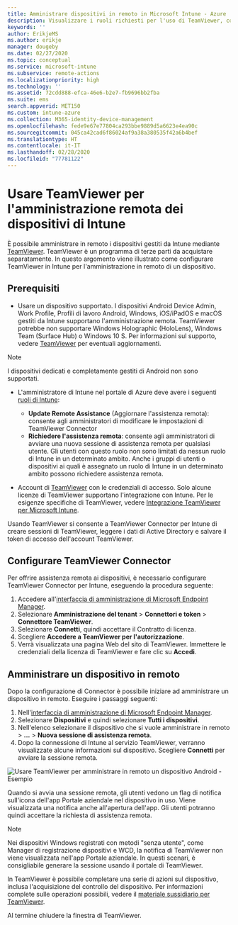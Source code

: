 ```yaml
---
title: Amministrare dispositivi in remoto in Microsoft Intune - Azure | Microsoft Docs
description: Visualizzare i ruoli richiesti per l'uso di TeamViewer, come installare TeamViewer Connector e le procedure dettagliate per l'amministrazione remota dei dispositivi usando Microsoft Intune nel portale di Azure
keywords: ''
author: ErikjeMS
ms.author: erikje
manager: dougeby
ms.date: 02/27/2020
ms.topic: conceptual
ms.service: microsoft-intune
ms.subservice: remote-actions
ms.localizationpriority: high
ms.technology: ''
ms.assetid: 72cdd888-efca-46e6-b2e7-fb9696bb2fba
ms.suite: ems
search.appverid: MET150
ms.custom: intune-azure
ms.collection: M365-identity-device-management
ms.openlocfilehash: fede9e67e77804ca293bbe9889d5a6623e4ea90c
ms.sourcegitcommit: 045ca42cad6f86024af9a38a380535f42a6b4bef
ms.translationtype: HT
ms.contentlocale: it-IT
ms.lasthandoff: 02/28/2020
ms.locfileid: "77781122"
---
```

# <a name="use-teamviewer-to-remotely-administer-intune-devices"></a>Usare TeamViewer per l'amministrazione remota dei dispositivi di Intune

È possibile amministrare in remoto i dispositivi gestiti da Intune mediante [TeamViewer](https://www.teamviewer.com). TeamViewer è un programma di terze parti da acquistare separatamente. In questo argomento viene illustrato come configurare TeamViewer in Intune per l'amministrazione in remoto di un dispositivo. 

## <a name="prerequisites"></a>Prerequisiti

- Usare un dispositivo supportato. I dispositivi Android Device Admin, Work Profile, Profili di lavoro Android, Windows, iOS/iPadOS e macOS gestiti da Intune supportano l'amministrazione remota. TeamViewer potrebbe non supportare Windows Holographic (HoloLens), Windows Team (Surface Hub) o Windows 10 S. Per informazioni sul supporto, vedere [TeamViewer](https://www.teamviewer.com) per eventuali aggiornamenti.

> [!NOTE]
> I dispositivi dedicati e completamente gestiti di Android non sono supportati.

- L'amministratore di Intune nel portale di Azure deve avere i seguenti [ruoli di Intune](../fundamentals/role-based-access-control.md):  

  - **Update Remote Assistance** (Aggiornare l'assistenza remota): consente agli amministratori di modificare le impostazioni di TeamViewer Connector
  - **Richiedere l'assistenza remota**: consente agli amministratori di avviare una nuova sessione di assistenza remota per qualsiasi utente. Gli utenti con questo ruolo non sono limitati da nessun ruolo di Intune in un determinato ambito. Anche i gruppi di utenti o dispositivi ai quali è assegnato un ruolo di Intune in un determinato ambito possono richiedere assistenza remota. 

- Account di [TeamViewer](https://www.teamviewer.com) con le credenziali di accesso. Solo alcune licenze di TeamViewer supportano l'integrazione con Intune. Per le esigenze specifiche di TeamViewer, vedere [Integrazione TeamViewer per Microsoft Intune](https://www.teamviewer.com/integrations/microsoft-intune/).

Usando TeamViewer si consente a TeamViewer Connector per Intune di creare sessioni di TeamViewer, leggere i dati di Active Directory e salvare il token di accesso dell'account TeamViewer.

## <a name="configure-the-teamviewer-connector"></a>Configurare TeamViewer Connector

Per offrire assistenza remota ai dispositivi, è necessario configurare TeamViewer Connector per Intune, eseguendo la procedura seguente:

1. Accedere all'[interfaccia di amministrazione di Microsoft Endpoint Manager](https://go.microsoft.com/fwlink/?linkid=2109431).
2. Selezionare **Amministrazione del tenant** > **Connettori e token** > **Connettore TeamViewer**.
3. Selezionare **Connetti**, quindi accettare il Contratto di licenza.
4. Scegliere **Accedere a TeamViewer per l'autorizzazione**.
5. Verrà visualizzata una pagina Web del sito di TeamViewer. Immettere le credenziali della licenza di TeamViewer e fare clic su **Accedi**.

## <a name="remotely-administer-a-device"></a>Amministrare un dispositivo in remoto

Dopo la configurazione di Connector è possibile iniziare ad amministrare un dispositivo in remoto. Eseguire i passaggi seguenti: 

1. Nell'[interfaccia di amministrazione di Microsoft Endpoint Manager](https://go.microsoft.com/fwlink/?linkid=2109431).
2. Selezionare **Dispositivi** e quindi selezionare **Tutti i dispositivi**.
3. Nell'elenco selezionare il dispositivo che si vuole amministrare in remoto > **...**  > **Nuova sessione di assistenza remota**.
4. Dopo la connessione di Intune al servizio TeamViewer, verranno visualizzate alcune informazioni sul dispositivo. Scegliere **Connetti** per avviare la sessione remota.

![Usare TeamViewer per amministrare in remoto un dispositivo Android - Esempio](./media/teamviewer-support/android-teamviewer.png)

Quando si avvia una sessione remota, gli utenti vedono un flag di notifica sull'icona dell'app Portale aziendale nel dispositivo in uso. Viene visualizzata una notifica anche all'apertura dell'app. Gli utenti potranno quindi accettare la richiesta di assistenza remota.

> [!NOTE]
> Nei dispositivi Windows registrati con metodi "senza utente", come Manager di registrazione dispositivi e WCD, la notifica di TeamViewer non viene visualizzata nell'app Portale aziendale. In questi scenari, è consigliabile generare la sessione usando il portale di TeamViewer.

In TeamViewer è possibile completare una serie di azioni sul dispositivo, inclusa l'acquisizione del controllo del dispositivo. Per informazioni complete sulle operazioni possibili, vedere il [materiale sussidiario per TeamViewer](https://www.teamviewer.com/support/documents/).

Al termine chiudere la finestra di TeamViewer.
